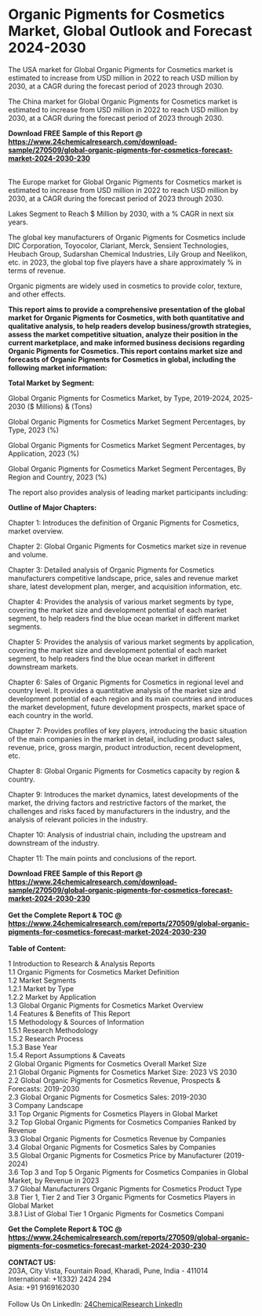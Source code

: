 <h1>Organic Pigments for Cosmetics Market, Global Outlook and Forecast 2024-2030</h1><p>The USA market for Global Organic Pigments for Cosmetics market is estimated to increase from USD million in 2022 to reach USD million by 2030, at a CAGR during the forecast period of 2023 through 2030.</p><p>
</p><p>The China market for Global Organic Pigments for Cosmetics market is estimated to increase from USD million in 2022 to reach USD million by 2030, at a CAGR during the forecast period of 2023 through 2030.</p><div><b>Download FREE Sample of this Report @ 
            <a href="https://www.24chemicalresearch.com/download-sample/270509/global-organic-pigments-for-cosmetics-forecast-market-2024-2030-230">
            https://www.24chemicalresearch.com/download-sample/270509/global-organic-pigments-for-cosmetics-forecast-market-2024-2030-230</a></b></div><br><p>
</p><p>The Europe market for Global Organic Pigments for Cosmetics market is estimated to increase from USD million in 2022 to reach USD million by 2030, at a CAGR during the forecast period of 2023 through 2030.</p><p>
Lakes Segment to Reach $ Million by 2030, with a % CAGR in next six years.</p><p>
The global key manufacturers of Organic Pigments for Cosmetics include DIC Corporation, Toyocolor, Clariant, Merck, Sensient Technologies, Heubach Group, Sudarshan Chemical Industries, Lily Group and Neelikon, etc. in 2023, the global top five players have a share approximately % in terms of revenue.</p><p>
Organic pigments are widely used in cosmetics to provide color, texture, and other effects.</p><p>
<strong>This report aims to provide a comprehensive presentation of the global market for Organic Pigments for Cosmetics, with both quantitative and qualitative analysis, to help readers develop business/growth strategies, assess the market competitive situation, analyze their position in the current marketplace, and make informed business decisions regarding Organic Pigments for Cosmetics. This report contains market size and forecasts of Organic Pigments for Cosmetics in global, including the following market information:</strong></p><p>
</p><p>
<strong>Total Market by Segment:</strong></p><p>
Global Organic Pigments for Cosmetics Market, by Type, 2019-2024, 2025-2030 ($ Millions) &amp; (Tons)</p><p>
Global Organic Pigments for Cosmetics Market Segment Percentages, by Type, 2023 (%)</p><p>
</p><p>
Global Organic Pigments for Cosmetics Market Segment Percentages, by Application, 2023 (%)</p><p>
</p><p>
Global Organic Pigments for Cosmetics Market Segment Percentages, By Region and Country, 2023 (%)</p><p>
</p><p>
The report also provides analysis of leading market participants including:</p><p>
</p><p>
</p><p>
</p><p><strong>Outline of Major Chapters:</strong></p><p>
</p><p>Chapter 1: Introduces the definition of Organic Pigments for Cosmetics, market overview.</p><p>
Chapter 2: Global Organic Pigments for Cosmetics market size in revenue and volume.</p><p>
Chapter 3: Detailed analysis of Organic Pigments for Cosmetics manufacturers competitive landscape, price, sales and revenue market share, latest development plan, merger, and acquisition information, etc.</p><p>
Chapter 4: Provides the analysis of various market segments by type, covering the market size and development potential of each market segment, to help readers find the blue ocean market in different market segments.</p><p>
Chapter 5: Provides the analysis of various market segments by application, covering the market size and development potential of each market segment, to help readers find the blue ocean market in different downstream markets.</p><p>
Chapter 6: Sales of Organic Pigments for Cosmetics in regional level and country level. It provides a quantitative analysis of the market size and development potential of each region and its main countries and introduces the market development, future development prospects, market space of each country in the world.</p><p>
Chapter 7: Provides profiles of key players, introducing the basic situation of the main companies in the market in detail, including product sales, revenue, price, gross margin, product introduction, recent development, etc.</p><p>
Chapter 8: Global Organic Pigments for Cosmetics capacity by region &amp; country.</p><p>
Chapter 9: Introduces the market dynamics, latest developments of the market, the driving factors and restrictive factors of the market, the challenges and risks faced by manufacturers in the industry, and the analysis of relevant policies in the industry.</p><p>
Chapter 10: Analysis of industrial chain, including the upstream and downstream of the industry.</p><p>
Chapter 11: The main points and conclusions of the report.</p><div><b>Download FREE Sample of this Report @ 
            <a href="https://www.24chemicalresearch.com/download-sample/270509/global-organic-pigments-for-cosmetics-forecast-market-2024-2030-230">
            https://www.24chemicalresearch.com/download-sample/270509/global-organic-pigments-for-cosmetics-forecast-market-2024-2030-230</a></b></div><br><div><b>Get the Complete Report & TOC @ 
            <a href="https://www.24chemicalresearch.com/reports/270509/global-organic-pigments-for-cosmetics-forecast-market-2024-2030-230">
            https://www.24chemicalresearch.com/reports/270509/global-organic-pigments-for-cosmetics-forecast-market-2024-2030-230</a></b></div><br>
            <b>Table of Content:</b><p>1 Introduction to Research & Analysis Reports<br />
    1.1 Organic Pigments for Cosmetics Market Definition<br />
    1.2 Market Segments<br />
        1.2.1 Market by Type<br />
        1.2.2 Market by Application<br />
    1.3 Global Organic Pigments for Cosmetics Market Overview<br />
    1.4 Features & Benefits of This Report<br />
    1.5 Methodology & Sources of Information<br />
        1.5.1 Research Methodology<br />
        1.5.2 Research Process<br />
        1.5.3 Base Year<br />
        1.5.4 Report Assumptions & Caveats<br />
2 Global Organic Pigments for Cosmetics Overall Market Size<br />
    2.1 Global Organic Pigments for Cosmetics Market Size: 2023 VS 2030<br />
    2.2 Global Organic Pigments for Cosmetics Revenue, Prospects & Forecasts: 2019-2030<br />
    2.3 Global Organic Pigments for Cosmetics Sales: 2019-2030<br />
3 Company Landscape<br />
    3.1 Top Organic Pigments for Cosmetics Players in Global Market<br />
    3.2 Top Global Organic Pigments for Cosmetics Companies Ranked by Revenue<br />
    3.3 Global Organic Pigments for Cosmetics Revenue by Companies<br />
    3.4 Global Organic Pigments for Cosmetics Sales by Companies<br />
    3.5 Global Organic Pigments for Cosmetics Price by Manufacturer (2019-2024)<br />
    3.6 Top 3 and Top 5 Organic Pigments for Cosmetics Companies in Global Market, by Revenue in 2023<br />
    3.7 Global Manufacturers Organic Pigments for Cosmetics Product Type<br />
    3.8 Tier 1, Tier 2 and Tier 3 Organic Pigments for Cosmetics Players in Global Market<br />
        3.8.1 List of Global Tier 1 Organic Pigments for Cosmetics Compani</p><div><b>Get the Complete Report & TOC @ 
            <a href="https://www.24chemicalresearch.com/reports/270509/global-organic-pigments-for-cosmetics-forecast-market-2024-2030-230">
            https://www.24chemicalresearch.com/reports/270509/global-organic-pigments-for-cosmetics-forecast-market-2024-2030-230</a></b></div><br><b>CONTACT US:</b><br>
            203A, City Vista, Fountain Road, Kharadi, Pune, India - 411014<br>
            International: +1(332) 2424 294<br>
            Asia: +91 9169162030 <br><br>
            Follow Us On LinkedIn: <a href="https://www.linkedin.com/company/24chemicalresearch/">24ChemicalResearch LinkedIn</a>